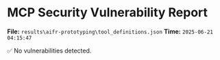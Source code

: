 # MCP Security Vulnerability Report
**File:** `results\aifr-prototyping\tool_definitions.json`
**Time:** `2025-06-21 04:15:47`

✅ No vulnerabilities detected.